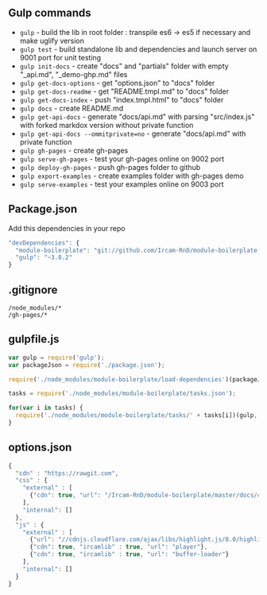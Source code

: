 ## Gulp commands

* `gulp` - build the lib in root folder : transpile es6 -> es5 if necessary and make uglify version
* `gulp test` - build standalone lib and dependencies and launch server on 9001 port for unit testing
* `gulp init-docs` - create "docs" and "partials" folder with empty "_api.md", "_demo-ghp.md" files
* `gulp get-docs-options` - get "options.json" to "docs" folder
* `gulp get-docs-readme` -  get "README.tmpl.md" to "docs" folder
* `gulp get-docs-index` - push "index.tmpl.html" to "docs" folder
* `gulp docs` - create README.md
* `gulp get-api-docs` - generate "docs/api.md" with parsing "src/index.js" with forked markdox version without private function
* `gulp get-api-docs --ommitprivate=no` - generate "docs/api.md" with private function
* `gulp gh-pages` - create gh-pages
* `gulp serve-gh-pages` - test your gh-pages online on 9002 port
* `gulp deploy-gh-pages` - push gh-pages folder to github
* `gulp export-examples` - create examples folder with gh-pages demo
* `gulp serve-examples` - test your examples online on 9003 port

## Package.json

Add this dependencies in your repo

```js
"devDependencies": {
  "module-boilerplate": "git://github.com/Ircam-RnD/module-boilerplate.git#master",
  "gulp": "~3.8.2"
}
```

## .gitignore

```
/node_modules/*
/gh-pages/*
```

## gulpfile.js

```js
var gulp = require('gulp');
var packageJson = require('./package.json');

require('./node_modules/module-boilerplate/load-dependencies')(packageJson);

tasks = require('./node_modules/module-boilerplate/tasks.json');

for(var i in tasks) {
  require('./node_modules/module-boilerplate/tasks/' + tasks[i])(gulp, packageJson);
}
```

## options.json

```js
{
  "cdn" : "https://rawgit.com",
  "css" : {
    "external" : [
      {"cdn": true, "url": "/Ircam-RnD/module-boilerplate/master/docs/css/main.css"}
    ],
    "internal": []
  },
  "js" : {
  	"external" : [
      {"url": "//cdnjs.cloudflare.com/ajax/libs/highlight.js/8.0/highlight.min.js"},
      {"cdn": true, "ircamlib" : true, "url": "player"},
      {"cdn": true, "ircamlib" : true, "url": "buffer-loader"}
    ],
    "internal": []
  }
}
```

